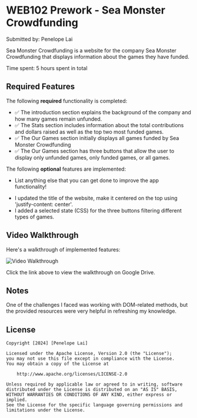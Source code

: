 # WEB102 Prework - Sea Monster Crowdfunding

Submitted by: Penelope Lai

Sea Monster Crowdfunding is a website for the company Sea Monster Crowdfunding that displays information about the games they have funded.

Time spent: 5 hours spent in total

## Required Features

The following **required** functionality is completed:

- ✅ The introduction section explains the background of the company and how many games remain unfunded.
- ✅ The Stats section includes information about the total contributions and dollars raised as well as the top two most funded games.
- ✅ The Our Games section initially displays all games funded by Sea Monster Crowdfunding
- ✅ The Our Games section has three buttons that allow the user to display only unfunded games, only funded games, or all games.

The following **optional** features are implemented:

- List anything else that you can get done to improve the app functionality!

* I updated the title of the website, make it centered on the top using 'justify-content: center'.
* I added a selected state (CSS) for the three buttons filtering different types of games.

## Video Walkthrough

Here's a walkthrough of implemented features:

![Video Walkthrough](./assets/walkthrough.gif)

Click the link above to view the walkthrough on Google Drive.

## Notes

One of the challenges I faced was working with DOM-related methods, but the provided resources were very helpful in refreshing my knowledge.

## License

    Copyright [2024] [Penelope Lai]

    Licensed under the Apache License, Version 2.0 (the "License");
    you may not use this file except in compliance with the License.
    You may obtain a copy of the License at

        http://www.apache.org/licenses/LICENSE-2.0

    Unless required by applicable law or agreed to in writing, software
    distributed under the License is distributed on an "AS IS" BASIS,
    WITHOUT WARRANTIES OR CONDITIONS OF ANY KIND, either express or implied.
    See the License for the specific language governing permissions and
    limitations under the License.
